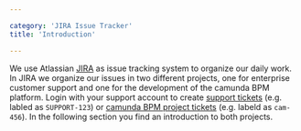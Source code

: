 ```yaml
---

category: 'JIRA Issue Tracker'
title: 'Introduction'

---
```



We use Atlassian [JIRA](https://app.camunda.com/jira) as issue tracking system to organize our daily work. In JIRA we organize our issues in two different projects, one for enterprise customer support and one for the development of the camunda BPM platform. Login with your support account to create [support tickets](ref:#jira-issue-tracker-support-project) (e.g. labled as `SUPPORT-123`) or [camunda BPM project tickets](ref:#jira-issue-tracker-camunda-bpm-project) (e.g. labeld as `cam-456`). In the following section you find an introduction to both projects. 